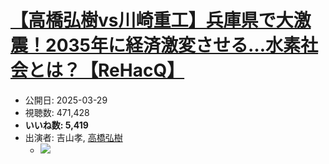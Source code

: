 # [【高橋弘樹vs川崎重工】兵庫県で大激震！2035年に経済激変させる…水素社会とは？【ReHacQ】](https://www.youtube.com/watch?v=Kw-4qwgWtTA)
-   公開日: 2025-03-29
-   視聴数: 471,428
-   **いいね数: 5,419**
-   出演者: 吉山孝, [高橋弘樹](/rehacq_fan/people/高橋弘樹 "wikilink")
    - [![](https://img.youtube.com/vi/Kw-4qwgWtTA/hqdefault.jpg)](https://www.youtube.com/watch?v=Kw-4qwgWtTA)
